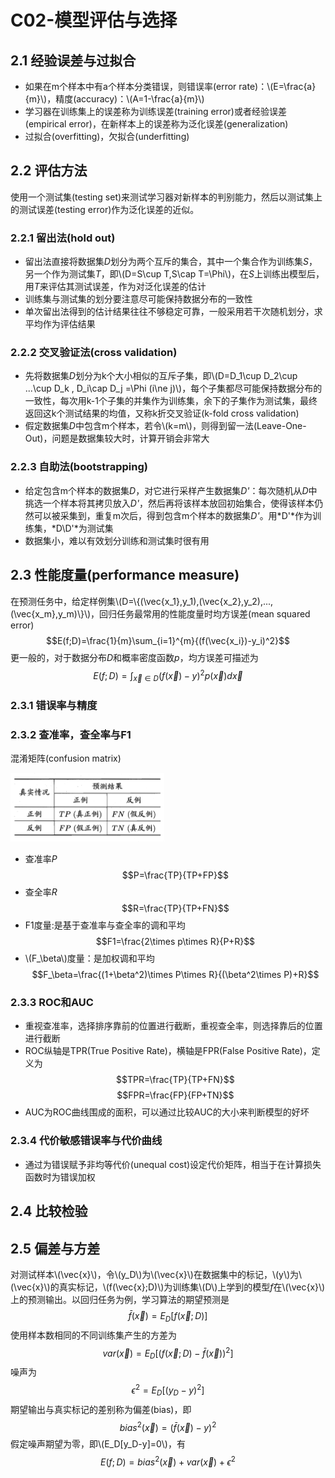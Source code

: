 <script type="text/javascript" src="http://cdn.mathjax.org/mathjax/latest/MathJax.js?config=default"></script>
# C02-模型评估与选择
## 2.1 经验误差与过拟合
* 如果在m个样本中有a个样本分类错误，则错误率(error rate)：\\(E=\frac{a}{m}\\)，精度(accuracy)：\\(A=1-\frac{a}{m}\\)
* 学习器在训练集上的误差称为训练误差(training error)或者经验误差(empirical error)，在新样本上的误差称为泛化误差(generalization)
* 过拟合(overfitting)，欠拟合(underfitting)
## 2.2 评估方法
使用一个测试集(testing set)来测试学习器对新样本的判别能力，然后以测试集上的测试误差(testing error)作为泛化误差的近似。
### 2.2.1 留出法(hold out)
* 留出法直接将数据集*D*划分为两个互斥的集合，其中一个集合作为训练集*S*，另一个作为测试集*T*，即\\(D=S\cup T,S\cap T=\Phi\\)，在*S*上训练出模型后，用*T*来评估其测试误差，作为对泛化误差的估计
* 训练集与测试集的划分要注意尽可能保持数据分布的一致性
* 单次留出法得到的估计结果往往不够稳定可靠，一般采用若干次随机划分，求平均作为评估结果
### 2.2.2 交叉验证法(cross validation)
* 先将数据集*D*划分为k个大小相似的互斥子集，即\\(D=D_1\cup D_2\cup ...\cup D_k , D_i\cap D_j =\Phi (i\ne j)\\)，每个子集都尽可能保持数据分布的一致性，每次用k-1个子集的并集作为训练集，余下的子集作为测试集，最终返回这k个测试结果的均值，又称k折交叉验证(k-fold cross validation)
* 假定数据集*D*中包含m个样本，若令\\(k=m\\)，则得到留一法(Leave-One-Out)，问题是数据集较大时，计算开销会非常大
### 2.2.3 自助法(bootstrapping)
* 给定包含m个样本的数据集*D*，对它进行采样产生数据集*D'*：每次随机从*D*中挑选一个样本将其拷贝放入*D'*，然后再将该样本放回初始集合，使得该样本仍然可以被采集到，重复m次后，得到包含m个样本的数据集*D'*。用*D'*作为训练集，*D\D'*为测试集
* 数据集小，难以有效划分训练和测试集时很有用
## 2.3 性能度量(performance measure)
在预测任务中，给定样例集\\(D=\\{(\vec{x_1},y_1),(\vec{x_2},y_2),...,(\vec{x_m},y_m)\\}\\)，回归任务最常用的性能度量时均方误差(mean squared error)$$E(f;D)=\frac{1}{m}\sum_{i=1}^{m}{(f(\vec{x_i})-y_i)^2}$$更一般的，对于数据分布*D*和概率密度函数*p*，均方误差可描述为$$E(f;D)=\int_{\vec{x}\in D}{(f(\vec{x})-y)^{2}p(\vec{x})d\vec{x}}$$
### 2.3.1 错误率与精度
### 2.3.2 查准率，查全率与F1
混淆矩阵(confusion matrix)

![](./picture/C02/picture1.png)
* 查准率*P*$$P=\frac{TP}{TP+FP}$$
* 查全率*R*$$R=\frac{TP}{TP+FN}$$
* F1度量:是基于查准率与查全率的调和平均$$F1=\frac{2\times p\times R}{P+R}$$
* \\(F_\beta\\)度量：是加权调和平均$$F_\beta=\frac{(1+\beta^2)\times P\times R}{(\beta^2\times P)+R}$$
### 2.3.3 ROC和AUC
* 重视查准率，选择排序靠前的位置进行截断，重视查全率，则选择靠后的位置进行截断
* ROC纵轴是TPR(True Positive Rate)，横轴是FPR(False Positive Rate)，定义为$$TPR=\frac{TP}{TP+FN}$$$$FPR=\frac{FP}{FP+TN}$$
* AUC为ROC曲线围成的面积，可以通过比较AUC的大小来判断模型的好坏
### 2.3.4 代价敏感错误率与代价曲线
* 通过为错误赋予非均等代价(unequal cost)设定代价矩阵，相当于在计算损失函数时为错误加权
## 2.4 比较检验
## 2.5 偏差与方差
对测试样本\\(\vec{x}\\)，令\\(y_D\\)为\\(\vec{x}\\)在数据集中的标记，\\(y\\)为\\(\vec{x}\\)的真实标记，\\(f(\vec{x};D)\\)为训练集\\(D\\)上学到的模型*f*在\\(\vec{x}\\)上的预测输出。以回归任务为例，学习算法的期望预测是$$\bar{f}(\vec{x})=E_D[f(\vec{x};D)]$$使用样本数相同的不同训练集产生的方差为$$var(\vec{x})=E_D[(f(\vec{x};D)-\bar{f}(\vec{x}))^2]$$噪声为$$\epsilon^2=E_D[(y_D-y)^2]$$期望输出与真实标记的差别称为偏差(bias)，即$$bias^2(\vec{x})=(\bar{f}(\vec{x})-y)^2$$假定噪声期望为零，即\\(E_D[y_D-y]=0\\)，有$$E(f;D)=bias^2(\vec{x})+var(\vec{x})+\epsilon^2$$